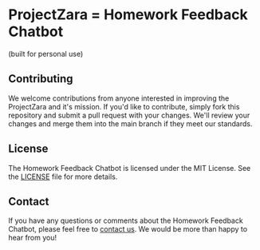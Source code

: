 # ProjectZara = Homework Feedback Chatbot

(built for personal use)

## Contributing

We welcome contributions from anyone interested in improving the ProjectZara and it's mission. If you'd like to contribute, simply fork this repository and submit a pull request with your changes. We'll review your changes and merge them into the main branch if they meet our standards.

## License

The Homework Feedback Chatbot is licensed under the MIT License. See the [LICENSE](LICENSE) file for more details.

## Contact

If you have any questions or comments about the Homework Feedback Chatbot, please feel free to [contact us](mailto:chatbot@homeworkfeedback.com). We would be more than happy to hear from you!
